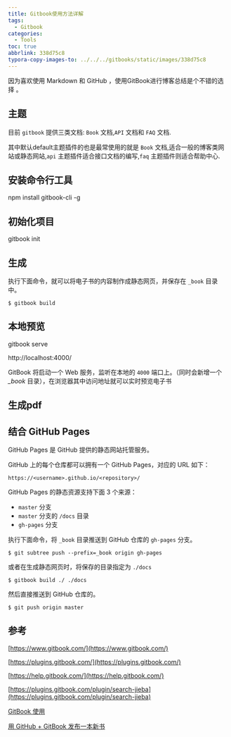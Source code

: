 ```yaml
---
title: Gitbook使用方法详解
tags:
  - Gitbook
categories:
  - Tools
toc: true
abbrlink: 338d75c8
typora-copy-images-to: ../../../gitbooks/static/images/338d75c8
---
```




因为喜欢使用 Markdown 和 GitHub ，使用GitBook进行博客总结是个不错的选择 。

## 主题

目前 `gitbook` 提供三类文档: `Book` 文档,`API` 文档和 `FAQ` 文档.

其中默认default主题插件的也是最常使用的就是 `Book` 文档,适合一般的博客类网站或静态网站,`api` 主题插件适合接口文档的编写,`faq` 主题插件则适合帮助中心.

## 安装命令行工具

npm install gitbook-cli -g

## 初始化项目

gitbook init

## 生成

执行下面命令，就可以将电子书的内容制作成静态网页，并保存在 `_book` 目录中。

```
$ gitbook build
```

## 本地预览

gitbook serve

http://localhost:4000/

GitBook 将启动一个 Web 服务，监听在本地的 `4000` 端口上。（同时会新增一个 *_book* 目录），在浏览器其中访问地址就可以实时预览电子书

## 生成pdf



## 结合 GitHub Pages

GitHub Pages 是 GitHub 提供的静态网站托管服务。

GitHub 上的每个仓库都可以拥有一个 GitHub Pages，对应的 URL 如下：

```
https://<username>.github.io/<repository>/
```

GitHub Pages 的静态资源支持下面 3 个来源：

-  `master` 分支
-  `master` 分支的 `/docs` 目录
-  `gh-pages` 分支

执行下面命令，将 `_book` 目录推送到 GitHub 仓库的 `gh-pages` 分支。

```
$ git subtree push --prefix=_book origin gh-pages
```

或者在生成静态网页时，将保存的目录指定为 `./docs`

```
$ gitbook build ./ ./docs
```

然后直接推送到 GitHub 仓库的。

```
$ git push origin master
```

## 参考

[https://www.gitbook.com/](https://www.gitbook.com/)

[https://plugins.gitbook.com/](https://plugins.gitbook.com/)

[https://help.gitbook.com/](https://help.gitbook.com/)

[https://plugins.gitbook.com/plugin/search-jieba](https://plugins.gitbook.com/plugin/search-jieba)

[GitBook 使用](https://mp.weixin.qq.com/s/L3_LBst5Asz4gZE2nVmtoQ)

[用 GitHub + GitBook 发布一本新书](https://mp.weixin.qq.com/s/CnRgWDrfXVli10515LWtXw)